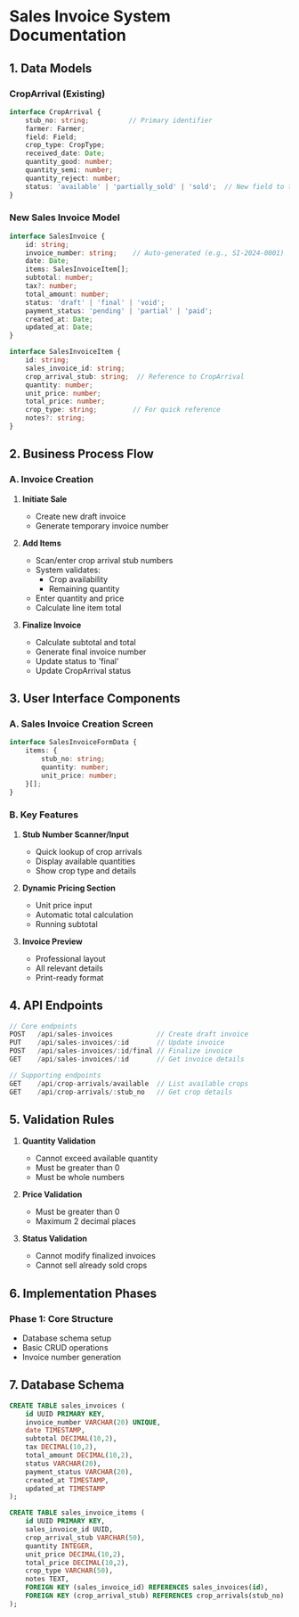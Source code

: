 # Sales Invoice System Documentation

## 1. Data Models

### CropArrival (Existing)
```typescript
interface CropArrival {
    stub_no: string;          // Primary identifier
    farmer: Farmer;
    field: Field;
    crop_type: CropType;
    received_date: Date;
    quantity_good: number;
    quantity_semi: number;
    quantity_reject: number;
    status: 'available' | 'partially_sold' | 'sold';  // New field to track inventory
}
```

### New Sales Invoice Model
```typescript
interface SalesInvoice {
    id: string;
    invoice_number: string;    // Auto-generated (e.g., SI-2024-0001)
    date: Date;
    items: SalesInvoiceItem[];
    subtotal: number;
    tax?: number;
    total_amount: number;
    status: 'draft' | 'final' | 'void';
    payment_status: 'pending' | 'partial' | 'paid';
    created_at: Date;
    updated_at: Date;
}

interface SalesInvoiceItem {
    id: string;
    sales_invoice_id: string;
    crop_arrival_stub: string;  // Reference to CropArrival
    quantity: number;
    unit_price: number;
    total_price: number;
    crop_type: string;         // For quick reference
    notes?: string;
}
```

## 2. Business Process Flow

### A. Invoice Creation
1. **Initiate Sale**
   - Create new draft invoice
   - Generate temporary invoice number

2. **Add Items**
   - Scan/enter crop arrival stub numbers
   - System validates:
     - Crop availability
     - Remaining quantity
   - Enter quantity and price
   - Calculate line item total

3. **Finalize Invoice**
   - Calculate subtotal and total
   - Generate final invoice number
   - Update status to 'final'
   - Update CropArrival status

## 3. User Interface Components

### A. Sales Invoice Creation Screen
```typescript
interface SalesInvoiceFormData {
    items: {
        stub_no: string;
        quantity: number;
        unit_price: number;
    }[];
}
```

### B. Key Features
1. **Stub Number Scanner/Input**
   - Quick lookup of crop arrivals
   - Display available quantities
   - Show crop type and details

2. **Dynamic Pricing Section**
   - Unit price input
   - Automatic total calculation
   - Running subtotal

3. **Invoice Preview**
   - Professional layout
   - All relevant details
   - Print-ready format

## 4. API Endpoints

```typescript
// Core endpoints
POST   /api/sales-invoices           // Create draft invoice
PUT    /api/sales-invoices/:id       // Update invoice
POST   /api/sales-invoices/:id/final // Finalize invoice
GET    /api/sales-invoices/:id       // Get invoice details

// Supporting endpoints
GET    /api/crop-arrivals/available  // List available crops
GET    /api/crop-arrivals/:stub_no   // Get crop details
```

## 5. Validation Rules

1. **Quantity Validation**
   - Cannot exceed available quantity
   - Must be greater than 0
   - Must be whole numbers

2. **Price Validation**
   - Must be greater than 0
   - Maximum 2 decimal places

3. **Status Validation**
   - Cannot modify finalized invoices
   - Cannot sell already sold crops

## 6. Implementation Phases

### Phase 1: Core Structure
- Database schema setup
- Basic CRUD operations
- Invoice number generation

## 7. Database Schema

```sql
CREATE TABLE sales_invoices (
    id UUID PRIMARY KEY,
    invoice_number VARCHAR(20) UNIQUE,
    date TIMESTAMP,
    subtotal DECIMAL(10,2),
    tax DECIMAL(10,2),
    total_amount DECIMAL(10,2),
    status VARCHAR(20),
    payment_status VARCHAR(20),
    created_at TIMESTAMP,
    updated_at TIMESTAMP
);

CREATE TABLE sales_invoice_items (
    id UUID PRIMARY KEY,
    sales_invoice_id UUID,
    crop_arrival_stub VARCHAR(50),
    quantity INTEGER,
    unit_price DECIMAL(10,2),
    total_price DECIMAL(10,2),
    crop_type VARCHAR(50),
    notes TEXT,
    FOREIGN KEY (sales_invoice_id) REFERENCES sales_invoices(id),
    FOREIGN KEY (crop_arrival_stub) REFERENCES crop_arrivals(stub_no)
);
```
